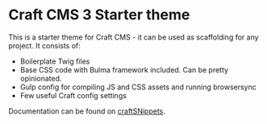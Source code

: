 # Craft CMS 3 Starter theme

This is a starter theme for Craft CMS - it can be used as scaffolding for any project. It consists of:

* Boilerplate Twig files
* Base CSS code with Bulma framework included. Can be pretty opinionated.
* Gulp config for compiling JS and CSS assets and running browsersync
* Few useful Craft config settings

Documentation can be found on [craftSNippets](http://craftsnippets.com/starter-theme-for-craft-cms).
